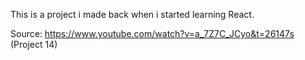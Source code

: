 This is a project i made back when i started learning React.

Source: https://www.youtube.com/watch?v=a_7Z7C_JCyo&t=26147s (Project 14)

